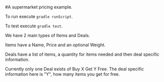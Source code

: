 #A supermarket pricing example.

To run execute `gradle runScript`.

To test execute `gradle test`.

We have 2 main types of Items and Deals.

Items have a Name, Price and an optional Weight.

Deals have a list of items, a quantity for items needed and then deal specific information.

Currently only one Deal exists of Buy X Get Y Free. The deal specific information here is "Y", how many items you get for free.

